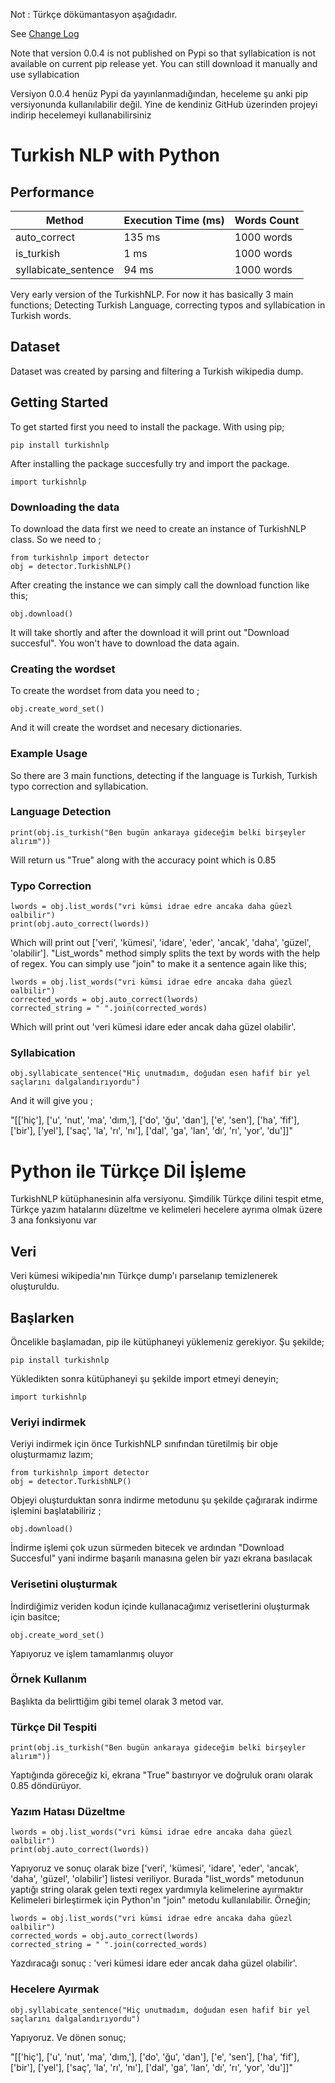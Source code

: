 
Not : Türkçe dökümantasyon aşağıdadır.

See [Change Log](Changelog.md)

Note that version 0.0.4 is not published on Pypi so that syllabication is not available on current pip release yet. You can still download it manually and use syllabication

Versiyon 0.0.4 henüz Pypi da yayınlanmadığından, heceleme şu anki pip versiyonunda kullanılabilir değil. Yine de kendiniz GitHub üzerinden projeyi indirip hecelemeyi kullanabilirsiniz



# Turkish NLP with Python

## Performance 

|  Method    | Execution Time (ms) | Words Count|
|------------|----------|----------|
| auto_correct                     | 135 ms                  | 1000 words |
| is_turkish                       | 1 ms                    | 1000 words |
| syllabicate_sentence             | 94 ms                   | 1000 words |


Very early version of the TurkishNLP. For now it has basically 3 main functions; Detecting Turkish Language, correcting typos and syllabication in Turkish words.

## Dataset
Dataset was created by parsing and filtering a Turkish wikipedia dump. 

## Getting Started
To get started first you need to install the package. With using pip;
```
pip install turkishnlp
```
After installing the package succesfully try and import the package.

```
import turkishnlp
```
### Downloading the data
To download the data first we need to create an instance of TurkishNLP class. So we need to ;
```
from turkishnlp import detector
obj = detector.TurkishNLP()
```
After creating the instance we can simply call the download function like this;

```
obj.download()
```
It will take shortly and after the download it will print out "Download succesful". You won't have to download the data again.

### Creating the wordset
To create the wordset from data you need to ;
```
obj.create_word_set()
```
And it will create the wordset and necesary dictionaries.

### Example Usage
So there are 3 main functions, detecting if the language is Turkish, Turkish typo correction and syllabication.

### Language Detection
```
print(obj.is_turkish("Ben bugün ankaraya gideceğim belki birşeyler alırım"))
```
Will return us "True" along with the accuracy point which is 0.85

### Typo Correction

```
lwords = obj.list_words("vri kümsi idrae edre ancaka daha güezl oalbilir")
print(obj.auto_correct(lwords))
```
Which will print out ['veri', 'kümesi', 'idare', 'eder', 'ancak', 'daha', 'güzel', 'olabilir']. "List_words" method simply splits the text by words with the help of regex. You can simply use "join" to make it a sentence again like this;

```
lwords = obj.list_words("vri kümsi idrae edre ancaka daha güezl oalbilir")
corrected_words = obj.auto_correct(lwords)
corrected_string = " ".join(corrected_words)
```
Which will print out 'veri kümesi idare eder ancak daha güzel olabilir'. 

### Syllabication

```
obj.syllabicate_sentence("Hiç unutmadım, doğudan esen hafif bir yel saçlarını dalgalandırıyordu")
```
And it will give you ;

"[['hiç'], ['u', 'nut', 'ma', 'dım,'], ['do', 'ğu', 'dan'], ['e', 'sen'], ['ha', 'fif'], ['bir'], ['yel'], ['saç', 'la', 'rı', 'nı'], ['dal', 'ga', 'lan', 'dı', 'rı', 'yor', 'du']]"

# Python ile Türkçe Dil İşleme

TurkishNLP kütüphanesinin alfa versiyonu. Şimdilik Türkçe dilini tespit etme, Türkçe yazım hatalarını düzeltme ve kelimeleri hecelere ayrıma olmak üzere 3 ana fonksiyonu var

## Veri
Veri kümesi wikipedia'nın Türkçe dump'ı parselanıp temizlenerek oluşturuldu.

## Başlarken
Öncelikle başlamadan, pip ile kütüphaneyi yüklemeniz gerekiyor. Şu şekilde;
```
pip install turkishnlp
```
Yükledikten sonra kütüphaneyi şu şekilde import etmeyi deneyin;

```
import turkishnlp
```
### Veriyi indirmek
Veriyi indirmek için önce TurkishNLP sınıfından türetilmiş bir obje oluşturmamız lazım;
```
from turkishnlp import detector
obj = detector.TurkishNLP()
```
Objeyi oluşturduktan sonra indirme metodunu şu şekilde çağırarak indirme işlemini başlatabiliriz ;

```
obj.download()
```
İndirme işlemi çok uzun sürmeden bitecek ve ardından "Download Succesful" yani indirme başarılı manasına gelen bir yazı ekrana basılacak

### Verisetini oluşturmak
İndirdiğimiz veriden kodun içinde kullanacağımız verisetlerini oluşturmak için basitce;
```
obj.create_word_set()
```
Yapıyoruz ve işlem tamamlanmış oluyor

### Örnek Kullanım
Başlıkta da belirttiğim gibi temel olarak 3 metod var.

### Türkçe Dil Tespiti

```
print(obj.is_turkish("Ben bugün ankaraya gideceğim belki birşeyler alırım"))
```
Yaptığında göreceğiz ki, ekrana "True" bastırıyor ve doğruluk oranı olarak 0.85 döndürüyor.

### Yazım Hatası Düzeltme

```
lwords = obj.list_words("vri kümsi idrae edre ancaka daha güezl oalbilir")
print(obj.auto_correct(lwords))
```
Yapıyoruz ve sonuç olarak bize ['veri', 'kümesi', 'idare', 'eder', 'ancak', 'daha', 'güzel', 'olabilir'] listesi veriliyor. Burada "list_words" metodunun yaptığı string olarak gelen texti regex yardımıyla kelimelerine ayırmaktır Kelimeleri birleştirmek için Python'ın "join" metodu kullanılabilir. Örneğin;

```
lwords = obj.list_words("vri kümsi idrae edre ancaka daha güezl oalbilir")
corrected_words = obj.auto_correct(lwords)
corrected_string = " ".join(corrected_words)
```
Yazdıracağı sonuç : 'veri kümesi idare eder ancak daha güzel olabilir'. 

### Hecelere Ayırmak 
```
obj.syllabicate_sentence("Hiç unutmadım, doğudan esen hafif bir yel saçlarını dalgalandırıyordu")
```
Yapıyoruz. Ve dönen sonuç;

"[['hiç'], ['u', 'nut', 'ma', 'dım,'], ['do', 'ğu', 'dan'], ['e', 'sen'], ['ha', 'fif'], ['bir'], ['yel'], ['saç', 'la', 'rı', 'nı'], ['dal', 'ga', 'lan', 'dı', 'rı', 'yor', 'du']]"
